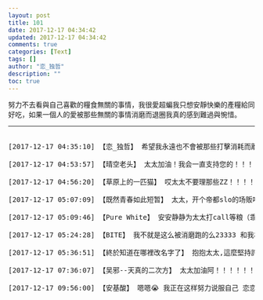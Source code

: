 ```yaml
---
layout: post
title: 101
date: 2017-12-17 04:34:42
updated: 2017-12-17 04:34:42
comments: true
categories: [Text]
tags: []
author: "恋_独哲"
description: ""
toc: true
---
```


<p dir="ltr"  >努力不去看與自己喜歡的糧食無關的事情，我很愛超蝙我只想安靜快樂的產糧給同好吃，如果一個人的愛被那些無關的事情消磨而退圈我真的感到難過與惋惜。</p>

---

<pre>

[2017-12-17 04:35:10] 【恋_独哲】 希望我永遠也不會被那些打擊消耗而離開。

[2017-12-17 04:53:57] 【晴空老头】 太太加油！我会一直支持您的！！！

[2017-12-17 04:56:20] 【草原上的一匹猫】 哎太太不要理那些ZZ！！！！要是有人敢说太太的不好我们就骂他！！！！就是要表现的很凶ZZ才不会来招惹咱！！！

[2017-12-17 05:07:09] 【既然青春如此短暂】 太太，开个帝都slo的场贩吧，去不了妖都的北方人哭晕(´；ω；`)

[2017-12-17 05:09:46] 【Pure White】 安安静静为太太打call等粮（乖巧.jpg）

[2017-12-17 05:24:28] 【BITE】 我不就是这么被消磨跑的么23333 和我相关的不相关的谁吵架都带着我的名字2333

[2017-12-17 05:36:51] 【終於知道在哪裡改名字了】 抱抱太太,這麼堅持許久的喜歡.因為別人幾句話就消散的話太可惜了!!

[2017-12-17 07:36:07] 【吴邪--天真的二次方】 太太加油阿！！！！！！我永遠支持你！！！！愛你阿太太！！！！(射出愛心光波

[2017-12-17 09:56:00] 【安基酸】 嗯嗯😭 我正在这样努力说服自己 恋恋加油 喜欢你的粮

</pre>